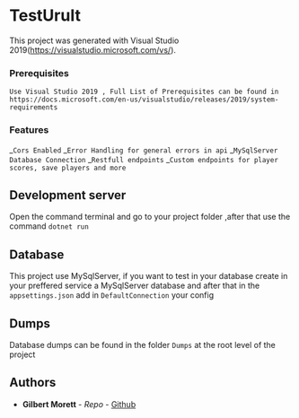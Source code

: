 # TestUruIt

This project was generated with Visual Studio 2019(https://visualstudio.microsoft.com/vs/).

### Prerequisites

```
Use Visual Studio 2019 , Full List of Prerequisites can be found in  https://docs.microsoft.com/en-us/visualstudio/releases/2019/system-requirements

```

### Features

_`Cors Enabled`
_`Error Handling for general errors in api`
_`MySqlServer Database Connection`
_`Restfull endpoints`
\_`Custom endpoints for player scores, save players and more`

## Development server

Open the command terminal and go to your project folder ,after that use the command `dotnet run`

## Database

This project use MySqlServer, if you want to test in your database create in your preffered service a MySqlServer database and after that in the `appsettings.json` add in `DefaultConnection` your config

## Dumps

Database dumps can be found in the folder `Dumps` at the root level of the project

## Authors

- **Gilbert Morett** - _Repo_ - [Github](https://github.com/toni783)
